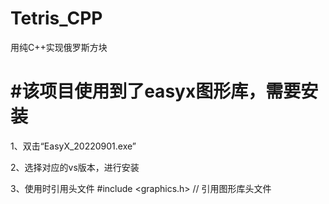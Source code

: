 # Tetris_CPP
用纯C++实现俄罗斯方块


# #该项目使用到了easyx图形库，需要安装

1、双击“EasyX_20220901.exe”

2、选择对应的vs版本，进行安装

3、使用时引用头文件 #include <graphics.h>		// 引用图形库头文件
